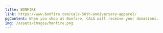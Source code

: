 ```yaml
---
title: BONFIRE
link: https://www.bonfire.com/cala-50th-anniversary-apparel/
pgContent: When you shop at Bonfire, CALA will receive your donations.
img: /assets/images/bonfire.png
---
```


